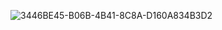 ![3446BE45-B06B-4B41-8C8A-D160A834B3D2](https://github.com/JusPLP/JusPLP/assets/106280544/8d4c5cfc-c0fc-4501-9e3b-b867b072f090)
